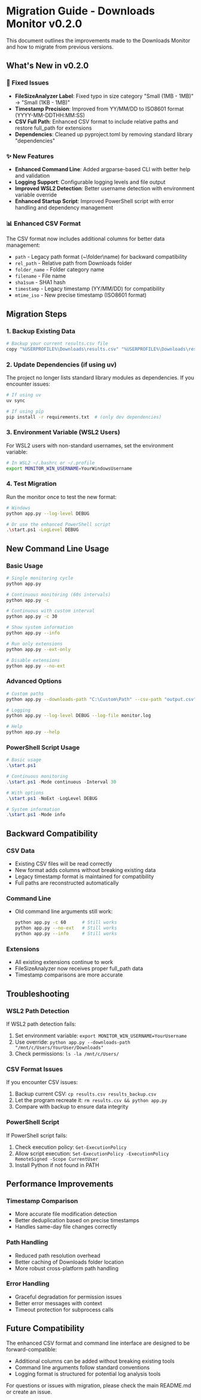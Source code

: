 # Migration Guide - Downloads Monitor v0.2.0

This document outlines the improvements made to the Downloads Monitor and how to migrate from previous versions.

## What's New in v0.2.0

### 🔧 Fixed Issues
- **FileSizeAnalyzer Label**: Fixed typo in size category "Small (1MB - 1MB)" → "Small (1KB - 1MB)"
- **Timestamp Precision**: Improved from YY/MM/DD to ISO8601 format (YYYY-MM-DDTHH:MM:SS)
- **CSV Full Path**: Enhanced CSV format to include relative paths and restore full_path for extensions
- **Dependencies**: Cleaned up pyproject.toml by removing standard library "dependencies"

### ✨ New Features
- **Enhanced Command Line**: Added argparse-based CLI with better help and validation
- **Logging Support**: Configurable logging levels and file output
- **Improved WSL2 Detection**: Better username detection with environment variable override
- **Enhanced Startup Script**: Improved PowerShell script with error handling and dependency management

### 📊 Enhanced CSV Format
The CSV format now includes additional columns for better data management:
- `path` - Legacy path format (~\folder\name) for backward compatibility
- `rel_path` - Relative path from Downloads folder
- `folder_name` - Folder category name
- `filename` - File name
- `sha1sum` - SHA1 hash
- `timestamp` - Legacy timestamp (YY/MM/DD) for compatibility
- `mtime_iso` - New precise timestamp (ISO8601 format)

## Migration Steps

### 1. Backup Existing Data
```bash
# Backup your current results.csv file
copy "%USERPROFILE%\Downloads\results.csv" "%USERPROFILE%\Downloads\results_backup.csv"
```

### 2. Update Dependencies (if using uv)
The project no longer lists standard library modules as dependencies. If you encounter issues:
```bash
# If using uv
uv sync

# If using pip
pip install -r requirements.txt  # (only dev dependencies)
```

### 3. Environment Variable (WSL2 Users)
For WSL2 users with non-standard usernames, set the environment variable:
```bash
# In WSL2 ~/.bashrc or ~/.profile
export MONITOR_WIN_USERNAME=YourWindowsUsername
```

### 4. Test Migration
Run the monitor once to test the new format:
```bash
# Windows
python app.py --log-level DEBUG

# Or use the enhanced PowerShell script
.\start.ps1 -LogLevel DEBUG
```

## New Command Line Usage

### Basic Usage
```bash
# Single monitoring cycle
python app.py

# Continuous monitoring (60s intervals)
python app.py -c

# Continuous with custom interval
python app.py -c 30

# Show system information
python app.py --info

# Run only extensions
python app.py --ext-only

# Disable extensions
python app.py --no-ext
```

### Advanced Options
```bash
# Custom paths
python app.py --downloads-path "C:\Custom\Path" --csv-path "output.csv"

# Logging
python app.py --log-level DEBUG --log-file monitor.log

# Help
python app.py --help
```

### PowerShell Script Usage
```powershell
# Basic usage
.\start.ps1

# Continuous monitoring
.\start.ps1 -Mode continuous -Interval 30

# With options
.\start.ps1 -NoExt -LogLevel DEBUG

# System information
.\start.ps1 -Mode info
```

## Backward Compatibility

### CSV Data
- Existing CSV files will be read correctly
- New format adds columns without breaking existing data
- Legacy timestamp format is maintained for compatibility
- Full paths are reconstructed automatically

### Command Line
- Old command line arguments still work:
  ```bash
  python app.py -c 60      # Still works
  python app.py --no-ext   # Still works
  python app.py --info     # Still works
  ```

### Extensions
- All existing extensions continue to work
- FileSizeAnalyzer now receives proper full_path data
- Timestamp comparisons are more accurate

## Troubleshooting

### WSL2 Path Detection
If WSL2 path detection fails:
1. Set environment variable: `export MONITOR_WIN_USERNAME=YourUsername`
2. Use override: `python app.py --downloads-path "/mnt/c/Users/YourUser/Downloads"`
3. Check permissions: `ls -la /mnt/c/Users/`

### CSV Format Issues
If you encounter CSV issues:
1. Backup current CSV: `cp results.csv results_backup.csv`
2. Let the program recreate it: `rm results.csv && python app.py`
3. Compare with backup to ensure data integrity

### PowerShell Script
If PowerShell script fails:
1. Check execution policy: `Get-ExecutionPolicy`
2. Allow script execution: `Set-ExecutionPolicy -ExecutionPolicy RemoteSigned -Scope CurrentUser`
3. Install Python if not found in PATH

## Performance Improvements

### Timestamp Comparison
- More accurate file modification detection
- Better deduplication based on precise timestamps
- Handles same-day file changes correctly

### Path Handling
- Reduced path resolution overhead
- Better caching of Downloads folder location
- More robust cross-platform path handling

### Error Handling
- Graceful degradation for permission issues
- Better error messages with context
- Timeout protection for subprocess calls

## Future Compatibility

The enhanced CSV format and command line interface are designed to be forward-compatible:
- Additional columns can be added without breaking existing tools
- Command line arguments follow standard conventions
- Logging format is structured for potential log analysis tools

For questions or issues with migration, please check the main README.md or create an issue.
